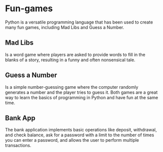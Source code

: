 # Fun-games
Python is a versatile programming language that has been used to create many fun games, including Mad Libs and Guess a Number.
## Mad Libs
Is a word game where players are asked to provide words to fill in the blanks of a story, resulting in a funny and often nonsensical tale. 
## Guess a Number 
Is a simple number-guessing game where the computer randomly generates a number and the player tries to guess it. Both games are a great way to learn the basics of programming in Python and have fun at the same time.

## Bank App
The bank application implements basic operations like deposit, withdrawal, and check balance, ask for a password with a limit to the number of times you can enter a password, and allows the user to perform multiple transactions.
